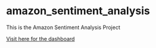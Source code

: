 # amazon_sentiment_analysis

This is the Amazon Sentiment Analysis Project

[Visit here for the dashboard](https://amazon-sentiment-predictor.herokuapp.com/)
